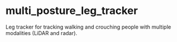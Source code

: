 # multi_posture_leg_tracker
Leg tracker for tracking walking and crouching people with multiple modalities (LiDAR and radar).
